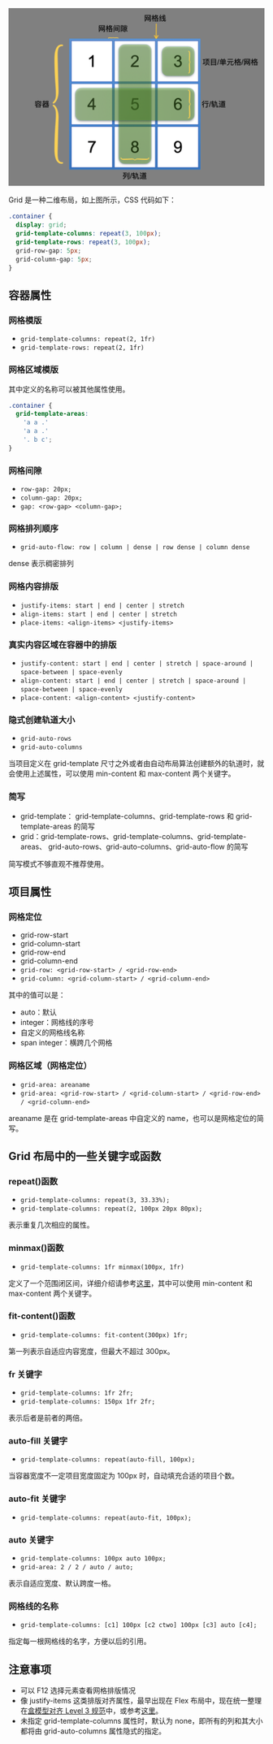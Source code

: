 ![Grid](../assets/blogs/grid.png)

Grid 是一种二维布局，如上图所示，CSS 代码如下：

```css
.container {
  display: grid;
  grid-template-columns: repeat(3, 100px);
  grid-template-rows: repeat(3, 100px);
  grid-row-gap: 5px;
  grid-column-gap: 5px;
}
```

## 容器属性

### 网格模版

- `grid-template-columns: repeat(2, 1fr)`
- `grid-template-rows: repeat(2, 1fr)`

### 网格区域模版

其中定义的名称可以被其他属性使用。

```css
.container {
  grid-template-areas:
    'a a .'
    'a a .'
    '. b c';
}
```

### 网格间隙

- `row-gap: 20px;`
- `column-gap: 20px;`
- `gap: <row-gap> <column-gap>;`

### 网格排列顺序

- `grid-auto-flow: row | column | dense | row dense | column dense`

dense 表示稠密排列

### 网格内容排版

- `justify-items: start | end | center | stretch`
- `align-items: start | end | center | stretch`
- `place-items: <align-items> <justify-items>`

### 真实内容区域在容器中的排版

- `justify-content: start | end | center | stretch | space-around | space-between | space-evenly`
- `align-content: start | end | center | stretch | space-around | space-between | space-evenly`
- `place-content: <align-content> <justify-content>`

### 隐式创建轨道大小

- `grid-auto-rows`
- `grid-auto-columns`

当项目定义在 grid-template 尺寸之外或者由自动布局算法创建额外的轨道时，就会使用上述属性，可以使用 min-content 和 max-content 两个关键字。

### 简写

- grid-template： grid-template-columns、grid-template-rows 和 grid-template-areas 的简写
- grid：grid-template-rows、grid-template-columns、grid-template-areas、 grid-auto-rows、grid-auto-columns、grid-auto-flow 的简写

简写模式不够直观不推荐使用。

## 项目属性

### 网格定位

- grid-row-start
- grid-column-start
- grid-row-end
- grid-column-end
- `grid-row: <grid-row-start> / <grid-row-end>`
- `grid-column: <grid-column-start> / <grid-column-end>`

其中的值可以是：

- auto：默认
- integer：网格线的序号
- 自定义的网格线名称
- span integer：横跨几个网格

### 网格区域（网格定位）

- `grid-area: areaname`
- `grid-area: <grid-row-start> / <grid-column-start> / <grid-row-end> / <grid-column-end>`

areaname 是在 grid-template-areas 中自定义的 name，也可以是网格定位的简写。

## Grid 布局中的一些关键字或函数

### repeat()函数

- `grid-template-columns: repeat(3, 33.33%);`
- `grid-template-columns: repeat(2, 100px 20px 80px);`

表示重复几次相应的属性。

### minmax()函数

- `grid-template-columns: 1fr minmax(100px, 1fr)`

定义了一个范围闭区间，详细介绍请参考[这里](https://developer.mozilla.org/zh-CN/docs/Web/CSS/minmax)，其中可以使用 min-content 和 max-content 两个关键字。

### fit-content()函数

- `grid-template-columns: fit-content(300px) 1fr;`

第一列表示自适应内容宽度，但最大不超过 300px。

### fr 关键字

- `grid-template-columns: 1fr 2fr;`
- `grid-template-columns: 150px 1fr 2fr;`

表示后者是前者的两倍。

### auto-fill 关键字

- `grid-template-columns: repeat(auto-fill, 100px);`

当容器宽度不一定项目宽度固定为 100px 时，自动填充合适的项目个数。

### auto-fit 关键字

- `grid-template-columns: repeat(auto-fit, 100px);`

### auto 关键字

- `grid-template-columns: 100px auto 100px;`
- `grid-area: 2 / 2 / auto / auto;`

表示自适应宽度、默认跨度一格。

### 网格线的名称

- `grid-template-columns: [c1] 100px [c2 ctwo] 100px [c3] auto [c4];`

指定每一根网格线的名字，方便以后的引用。

## 注意事项

- 可以 F12 选择元素查看网格排版情况
- 像 justify-items 这类排版对齐属性，最早出现在 Flex 布局中，现在统一整理在[盒模型对齐 Level 3 规范](https://drafts.csswg.org/css-align/)中，或参考[这里](https://developer.mozilla.org/zh-CN/docs/Web/CSS/CSS_Grid_Layout/Box_Alignment_in_CSS_Grid_Layout)。
- 未指定 grid-template-columns 属性时，默认为 none，即所有的列和其大小都将由 grid-auto-columns 属性隐式的指定。

[1]: https://developer.mozilla.org/zh-CN/docs/Web/CSS/CSS_Grid_Layout
